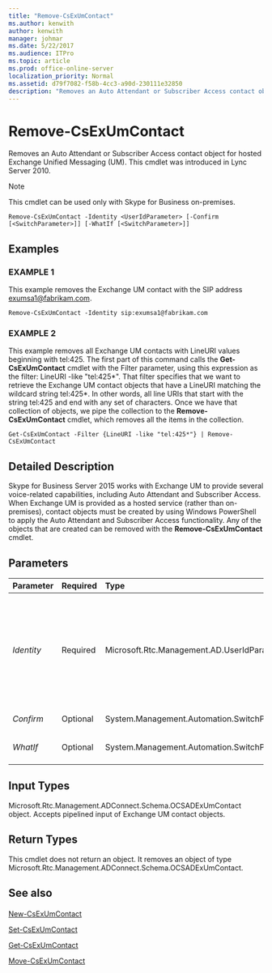 ```yaml
---
title: "Remove-CsExUmContact"
ms.author: kenwith
author: kenwith
manager: johmar
ms.date: 5/22/2017
ms.audience: ITPro
ms.topic: article
ms.prod: office-online-server
localization_priority: Normal
ms.assetid: d79f7082-f58b-4cc3-a90d-230111e32850
description: "Removes an Auto Attendant or Subscriber Access contact object for hosted Exchange Unified Messaging (UM). This cmdlet was introduced in Lync Server 2010."
---
```


# Remove-CsExUmContact
 
Removes an Auto Attendant or Subscriber Access contact object for hosted Exchange Unified Messaging (UM). This cmdlet was introduced in Lync Server 2010.
  
> [!NOTE]
> This cmdlet can be used only with Skype for Business on-premises. 
  
```
Remove-CsExUmContact -Identity <UserIdParameter> [-Confirm [<SwitchParameter>]] [-WhatIf [<SwitchParameter>]]

```

## Examples

### EXAMPLE 1

This example removes the Exchange UM contact with the SIP address exumsa1@fabrikam.com. 
  
```
Remove-CsExUmContact -Identity sip:exumsa1@fabrikam.com
```

### EXAMPLE 2

This example removes all Exchange UM contacts with LineURI values beginning with tel:425. The first part of this command calls the **Get-CsExUmContact** cmdlet with the Filter parameter, using this expression as the filter: LineURI -like "tel:425*". That filter specifies that we want to retrieve the Exchange UM contact objects that have a LineURI matching the wildcard string tel:425*. In other words, all line URIs that start with the string tel:425 and end with any set of characters. Once we have that collection of objects, we pipe the collection to the **Remove-CsExUmContact** cmdlet, which removes all the items in the collection.
  
```
Get-CsExUmContact -Filter {LineURI -like "tel:425*"} | Remove-CsExUmContact
```

## Detailed Description

Skype for Business Server 2015 works with Exchange UM to provide several voice-related capabilities, including Auto Attendant and Subscriber Access. When Exchange UM is provided as a hosted service (rather than on-premises), contact objects must be created by using Windows PowerShell to apply the Auto Attendant and Subscriber Access functionality. Any of the objects that are created can be removed with the **Remove-CsExUmContact** cmdlet.
  
## Parameters

|**Parameter**|**Required**|**Type**|**Description**|
|:-----|:-----|:-----|:-----|
| _Identity_ <br/> |Required  <br/> |Microsoft.Rtc.Management.AD.UserIdParameter  <br/> |The unique identifier of the contact object you want to remove. Contact identities can be specified using one of four formats: 1) The contact's SIP address; 2) the contact's user principal name (UPN); 3) the contact's domain name and logon name, in the form domain\logon (for example, litwareinc\exum1); and, 4) the contact's Active Directory display name (for example, Team Auto Attendant).  <br/> Full data type: Microsoft.Rtc.Management.AD.UserIdParameter  <br/> |
| _Confirm_ <br/> |Optional  <br/> |System.Management.Automation.SwitchParameter  <br/> |Prompts you for confirmation before executing the command.  <br/> |
| _WhatIf_ <br/> |Optional  <br/> |System.Management.Automation.SwitchParameter  <br/> |Describes what would happen if you executed the command without actually executing the command.  <br/> |
   
## Input Types

Microsoft.Rtc.Management.ADConnect.Schema.OCSADExUmContact object. Accepts pipelined input of Exchange UM contact objects.
  
## Return Types

This cmdlet does not return an object. It removes an object of type Microsoft.Rtc.Management.ADConnect.Schema.OCSADExUmContact.
  
## See also

#### 

[New-CsExUmContact](new-csexumcontact.md)
  
[Set-CsExUmContact](set-csexumcontact.md)
  
[Get-CsExUmContact](get-csexumcontact.md)
  
[Move-CsExUmContact](move-csexumcontact.md)

